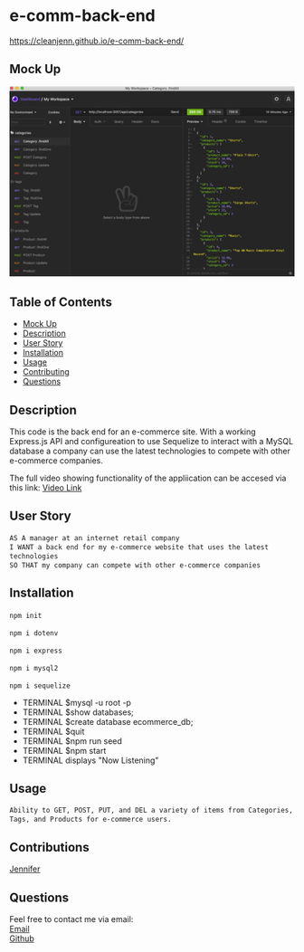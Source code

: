 # e-comm-back-end

https://cleanjenn.github.io/e-comm-back-end/

## Mock Up

![E-Commerce Mock Up](./assets/e-comm-mockup.png)

## Table of Contents 

- [Mock Up](#mock-up)
- [Description](#description)
- [User Story](#user-story)
- [Installation](#installation)
- [Usage](#usage)
- [Contributing](#contributing)
- [Questions](#questions)

## Description 

This code is the back end for an e-commerce site. With a working Express.js API and configureation to use Sequelize to interact with a MySQL database a company can use the latest technologies to compete with other e-commerce companies. 

The full video showing functionality of the appliication can be accesed via this link:
[Video Link](https://drive.google.com/file/d/1W34SDBFpAjeG8huBugkACSwdl4AhnVi6/view?usp=sharing)

## User Story 
```
AS A manager at an internet retail company
I WANT a back end for my e-commerce website that uses the latest technologies
SO THAT my company can compete with other e-commerce companies
```
## Installation 

`npm init`

`npm i dotenv`

`npm i express`

`npm i mysql2`

`npm i sequelize`

- TERMINAL $mysql -u root -p
- TERMINAL $show databases;
- TERMINAL $create database ecommerce_db;
- TERMINAL $quit 
- TERMINAL $npm run seed
- TERMINAL $npm start
- TERMINAL displays "Now Listening"
## Usage
```
Ability to GET, POST, PUT, and DEL a variety of items from Categories, Tags, and Products for e-commerce users. 
```
## Contributions

[Jennifer](https://github.com/cleanjenn)

## Questions 

Feel free to contact me via email: <br /> [Email](mailto:jennifer23gomez7@gmail.com)<br /> 
[Github](https://github.com/cleanjenn)<br />